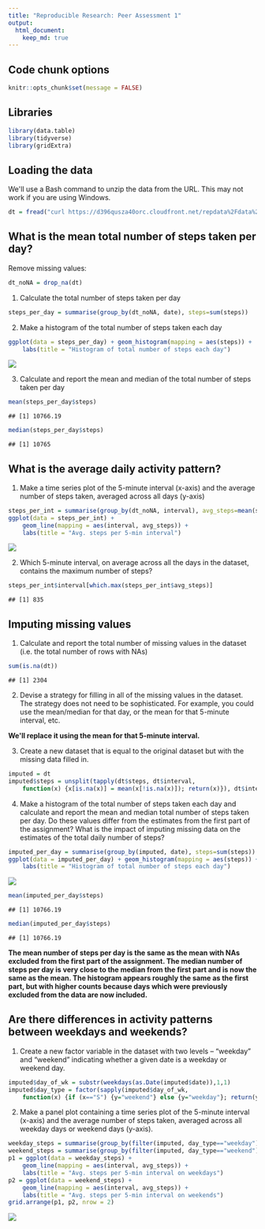 ```yaml
---
title: "Reproducible Research: Peer Assessment 1"
output: 
  html_document:
    keep_md: true
---
```



## Code chunk options


```r
knitr::opts_chunk$set(message = FALSE)
```


## Libraries


```r
library(data.table)
library(tidyverse)
library(gridExtra)
```


## Loading the data

We'll use a Bash command to unzip the data from the URL. This may not work if you are using Windows.

```r
dt = fread("curl https://d396qusza40orc.cloudfront.net/repdata%2Fdata%2Factivity.zip | funzip")
```


## What is the mean total number of steps taken per day?

Remove missing values:

```r
dt_noNA = drop_na(dt)
```
1. Calculate the total number of steps taken per day

```r
steps_per_day = summarise(group_by(dt_noNA, date), steps=sum(steps))
```

2. Make a histogram of the total number of steps taken each day

```r
ggplot(data = steps_per_day) + geom_histogram(mapping = aes(steps)) +
    labs(title = "Histogram of total number of steps each day")
```

![](PA1_template_files/figure-html/unnamed-chunk-5-1.png)<!-- -->

3. Calculate and report the mean and median of the total number of steps taken per day

```r
mean(steps_per_day$steps)
```

```
## [1] 10766.19
```

```r
median(steps_per_day$steps)
```

```
## [1] 10765
```


## What is the average daily activity pattern?

1. Make a time series plot of the 5-minute interval (x-axis) and the average number of steps taken, averaged across all days (y-axis)

```r
steps_per_int = summarise(group_by(dt_noNA, interval), avg_steps=mean(steps))
ggplot(data = steps_per_int) + 
    geom_line(mapping = aes(interval, avg_steps)) +
    labs(title = "Avg. steps per 5-min interval")
```

![](PA1_template_files/figure-html/unnamed-chunk-7-1.png)<!-- -->

2. Which 5-minute interval, on average across all the days in the dataset, contains the maximum number of steps?

```r
steps_per_int$interval[which.max(steps_per_int$avg_steps)]
```

```
## [1] 835
```

## Imputing missing values

1. Calculate and report the total number of missing values in the dataset (i.e. the total number of rows with NAs)

```r
sum(is.na(dt))
```

```
## [1] 2304
```

2. Devise a strategy for filling in all of the missing values in the dataset. The strategy does not need to be sophisticated. For example, you could use the mean/median for that day, or the mean for that 5-minute interval, etc.

**We'll replace it using the mean for that 5-minute interval.**

3. Create a new dataset that is equal to the original dataset but with the missing data filled in.

```r
imputed = dt
imputed$steps = unsplit(tapply(dt$steps, dt$interval,
    function(x) {x[is.na(x)] = mean(x[!is.na(x)]); return(x)}), dt$interval)
```

4. Make a histogram of the total number of steps taken each day and calculate and report the mean and median total number of steps taken per day. Do these values differ from the estimates from the first part of the assignment? What is the impact of imputing missing data on the estimates of the total daily number of steps?

```r
imputed_per_day = summarise(group_by(imputed, date), steps=sum(steps))
ggplot(data = imputed_per_day) + geom_histogram(mapping = aes(steps)) +
    labs(title = "Histogram of total number of steps each day")
```

![](PA1_template_files/figure-html/unnamed-chunk-11-1.png)<!-- -->

```r
mean(imputed_per_day$steps)
```

```
## [1] 10766.19
```

```r
median(imputed_per_day$steps)
```

```
## [1] 10766.19
```

**The mean number of steps per day is the same as the mean with NAs excluded from the first part of the assignment. The median number of steps per day is very close to the median from the first part and is now the same as the mean. The histogram appears roughly the same as the first part, but with higher counts because days which were previously excluded from the data are now included.**


## Are there differences in activity patterns between weekdays and weekends?

1. Create a new factor variable in the dataset with two levels – “weekday” and “weekend” indicating whether a given date is a weekday or weekend day.

```r
imputed$day_of_wk = substr(weekdays(as.Date(imputed$date)),1,1)
imputed$day_type = factor(sapply(imputed$day_of_wk,
    function(x) {if (x=="S") {y="weekend"} else {y="weekday"}; return(y)}))
```

2. Make a panel plot containing a time series plot of the 5-minute interval (x-axis) and the average number of steps taken, averaged across all weekday days or weekend days (y-axis).

```r
weekday_steps = summarise(group_by(filter(imputed, day_type=="weekday"), interval), avg_steps=mean(steps))
weekend_steps = summarise(group_by(filter(imputed, day_type=="weekend"), interval), avg_steps=mean(steps))
p1 = ggplot(data = weekday_steps) + 
    geom_line(mapping = aes(interval, avg_steps)) +
    labs(title = "Avg. steps per 5-min interval on weekdays")
p2 = ggplot(data = weekend_steps) + 
    geom_line(mapping = aes(interval, avg_steps)) +
    labs(title = "Avg. steps per 5-min interval on weekends")
grid.arrange(p1, p2, nrow = 2)
```

![](PA1_template_files/figure-html/unnamed-chunk-13-1.png)<!-- -->
